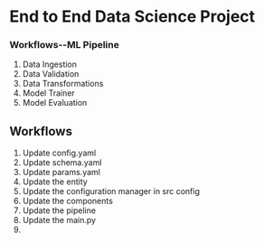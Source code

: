 # End to End Data Science Project

### Workflows--ML Pipeline

1. Data Ingestion
2. Data Validation
3. Data Transformations
4. Model Trainer
5. Model Evaluation

## Workflows

1. Update config.yaml
2. Update schema.yaml
3. Update params.yaml
4. Update the entity
5. Update the configuration manager in src config
6. Update the components
7. Update the pipeline
8. Update the main.py
9.

